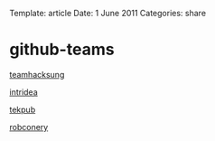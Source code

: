 Template: article
Date: 1 June 2011
Categories: share

# github-teams              
                   
[teamhacksung](https://github.com/teamhacksung)

[intridea](https://github.com/intridea)  

[tekpub](https://github.com/tekpub/)

[robconery](https://github.com/robconery)